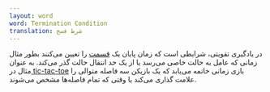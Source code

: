 ```yaml
---
layout: word
word: Termination Condition
translation: شرط فسخ
---
```


در یادگیری تقویتی، شرایطی است که زمان پایان یک [قسمت](/e/episode) را تعیین می‌کنند بطور مثال زمانی که عامل به حالت خاصی می‌رسد یا از یک حد انتقال حالت گذر می‌کند. به عنوان مثال در[ tic-tac-toe](https://wikipedia.org/wiki/Tic-tac-toe) بازی زمانی خاتمه می‌یابد که یک بازیکن سه فاصله متوالی را علامت گذاری می‌کند یا وقتی که تمام فاصله‌ها مشخص می‌شوند.
